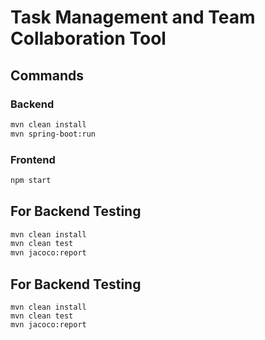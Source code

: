 # Task Management and Team Collaboration Tool

## Commands

### Backend

```sh
mvn clean install
mvn spring-boot:run
```

### Frontend

```sh
npm start
```

## For Backend Testing

```sh
mvn clean install
mvn clean test
mvn jacoco:report
```

## For Backend Testing

```
mvn clean install
mvn clean test
mvn jacoco:report
```